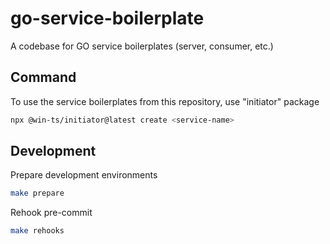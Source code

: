 # go-service-boilerplate

A codebase for GO service boilerplates (server, consumer, etc.)

## Command

To use the service boilerplates from this repository, use "initiator" package
```bash
npx @win-ts/initiator@latest create <service-name>
```

## Development

Prepare development environments
```bash
make prepare
```

Rehook pre-commit
```bash
make rehooks
```
